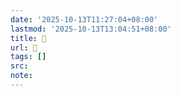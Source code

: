 ```yaml
---
date: '2025-10-13T11:27:04+08:00'
lastmod: '2025-10-13T13:04:51+08:00'
title: 󰕓
url: 󰕓
tags: []
src:
note:
---
```

